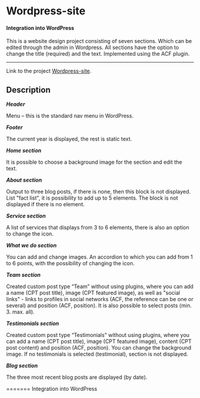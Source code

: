 # Wordpress-site

#### Integration into WordPress

This is a website design project consisting of seven sections.
Which can be edited through the admin in Wordpress.
All sections have the option to change the title (required) and the text. Implemented using the ACF plugin.

---

Link to the project [Wordpress-site](https://testing-task/](https://allergenic-splashes.000webhostapp.com/)).

## Description

***Header***

Menu – this is the standard nav menu in WordPress.


***Footer***

The current year is displayed, the rest is static text.

***Home section***

It is possible to choose a background image for the section and edit the text.

***About section***

Output to three blog posts, if there is none, then this block is not displayed.
List "fact list", it is possibility to add up to 5 elements. The block is not displayed if there is no element.

***Service section***

A list of services that displays from 3 to 6 elements, there is also an option to change the icon.

***What we do section***

You can add and change images.
An accordion to which you can add from 1 to 6 points, with the possibility of changing the icon.

***Team section***

Created custom post type “Team” without using plugins, where you can add a name (CPT рost title), image (CPT featured image), as well as "social links" - links to profiles in social networks (ACF, the reference can be one
or several) and position (ACF, рosition).
It is also possible to select posts (min. 3. max. all).

***Testimonials section***

Created custom post type “Testimonials” without using plugins, where you can add a name (CPT рost title), image (CPT featured image), content (CPT post content) and position (ACF, рosition).
You can change the background image.
If no testimonials is selected (testimonial), section is not displayed.

***Blog section***

The three most recent blog posts are displayed (by date).

=======
Integration into WordPress

